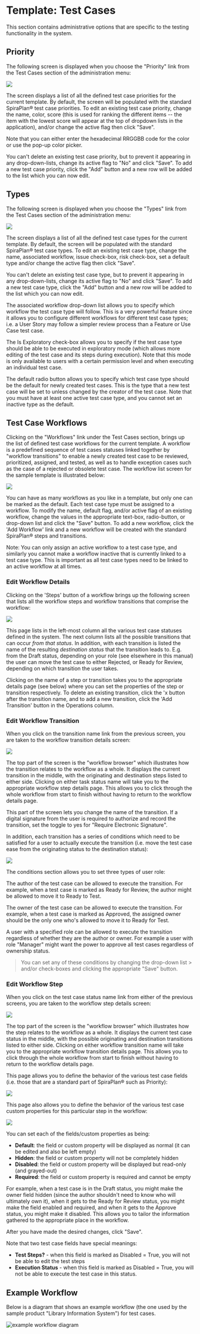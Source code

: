 # Template: Test Cases

This section contains administrative options that are specific to the testing functionality in the system.


## Priority

The following screen is displayed when you choose the "Priority" link from the Test Cases section of the administration menu:

![](img/Template_Test_Cases_136.png)

The screen displays a list of all the defined test case priorities for the current template. By default, the screen will be populated with the standard SpiraPlan® test case priorities. To edit an existing test case priority, change the name, color, score (this is used for ranking the different items -- the item with the lowest score will appear at the top of dropdown lists in the application), and/or change the active flag then click "Save".

Note that you can either enter the hexadecimal RRGGBB code for the color or use the pop-up color picker.

You can't delete an existing test case priority, but to prevent it appearing in any drop-down-lists, change its active flag to "No" and click "Save". To add a new test case priority, click the "Add" button and a new row will be added to the list which you can now edit.


## Types

The following screen is displayed when you choose the "Types" link from the Test Cases section of the administration menu:

![](img/Template_Test_Cases_137.png)

The screen displays a list of all the defined test case types for the current template. By default, the screen will be populated with the standard SpiraPlan® test case types. To edit an existing test case type, change the name, associated workflow, issue check-box, risk check-box, set a default type and/or change the active flag then click "Save".

You can't delete an existing test case type, but to prevent it appearing in any drop-down-lists, change its active flag to "No" and click "Save". To add a new test case type, click the "Add" button and a new row will be added to the list which you can now edit.

The associated workflow drop-down list allows you to specify which workflow the test case type will follow. This is a very powerful feature since it allows you to configure different workflows for different test case types; i.e. a User Story may follow a simpler review process than a Feature or Use Case test case.

The Is Exploratory check-box allows you to specify if the test case type should be able to be executed in exploratory mode (which allows more editing of the test case and its steps during execution). Note that this mode is only available to users with a certain permission level and when executing an individual test case.

The default radio button allows you to specify which test case type should be the default for newly created test cases. This is the type that a new test case will be set to unless changed by the creator of the test case. Note that you must have at least one active test case type, and you cannot set an inactive type as the default.


## Test Case Workflows

Clicking on the "Workflows" link under the Test Cases section, brings up the list of defined test case workflows for the current template. A workflow is a predefined sequence of test cases statuses linked together by "workflow transitions" to enable a newly created test case to be reviewed, prioritized, assigned, and tested, as well as to handle exception cases such as the case of a rejected or obsolete test case. The workflow list screen for the sample template is illustrated below:

![](img/Template_Test_Cases_138.png)

You can have as many workflows as you like in a template, but only one can be marked as the default. Each test case type must be assigned to a workflow. To modify the name, default flag, and/or active flag of an existing workflow, change the values in the appropriate text-box, radio-button, or drop-down list and click the "Save" button. To add a new workflow, click the 'Add Workflow' link and a new workflow will be created with the standard SpiraPlan® steps and transitions.

Note: You can only assign an active workflow to a test case type, and similarly you cannot make a workflow inactive that is currently linked to a test case type. This is important as all test case types need to be linked to an active workflow at all times.


### Edit Workflow Details

Clicking on the 'Steps' button of a workflow brings up the following screen that lists all the workflow steps and workflow transitions that comprise the workflow:

![](img/Template_Test_Cases_139.png)

This page lists in the left-most column all the various test case statuses defined in the system. The next column lists all the possible transitions that can occur *from that status*. In addition, with each transition is listed the name of the resulting *destination status* that the transition leads to. E.g. from the Draft status, depending on your role (see elsewhere in this manual) the user can move the test case to either Rejected, or Ready for Review, depending on which transition the user takes.

Clicking on the name of a step or transition takes you to the appropriate details page (see below) where you can set the properties of the step or transition respectively. To delete an existing transition, click the 'x button after the transition name, and to add a new transition, click the 'Add Transition' button in the Operations column.


### Edit Workflow Transition

When you click on the transition name link from the previous screen, you are taken to the workflow transition details screen:

![](img/Template_Test_Cases_140.png)

The top part of the screen is the "workflow browser" which illustrates how the transition relates to the workflow as a whole. It displays the current transition in the middle, with the originating and destination steps listed to either side. Clicking on either task status name will take you to the appropriate workflow step details page. This allows you to click through the whole workflow from start to finish without having to return to the workflow details page.

This part of the screen lets you change the name of the transition. If a digital signature from the user is required to authorize and record the transition, set the toggle to yes for "Require Electronic Signature".

In addition, each transition has a series of conditions which need to be satisfied for a user to actually execute the transition (i.e. move the test case ease from the originating status to the destination status):

![](img/Template_Test_Cases_124.png)

The conditions section allows you to set three types of user role:

The author of the test case can be allowed to execute the transition. For example, when a test case is marked as Ready for Review, the author might be allowed to move it to Ready to Test.

The owner of the test case can be allowed to execute the transition. For example, when a test case is marked as Approved, the assigned owner should be the only one who's allowed to move it to Ready for Test.

A user with a specified role can be allowed to execute the transition regardless of whether they are the author or owner. For example a user with role "Manager" might want the power to approve all test cases regardless of ownership status.

> You can set any of these conditions by changing the drop-down list > and/or check-boxes and clicking the appropriate "Save" button.


### Edit Workflow Step

When you click on the test case status name link from either of the previous screens, you are taken to the workflow step details screen:

![](img/Template_Test_Cases_141.png)

The top part of the screen is the "workflow browser" which illustrates how the step relates to the workflow as a whole. It displays the current test case status in the middle, with the possible originating and destination transitions listed to either side. Clicking on either workflow transition name will take you to the appropriate workflow transition details page. This allows you to click through the whole workflow from start to finish without having to return to the workflow details page.

This page allows you to define the behavior of the various test case fields (i.e. those that are a standard part of SpiraPlan® such as Priority):

![](img/Template_Test_Cases_142.png)

This page also allows you to define the behavior of the various test case custom properties for this particular step in the workflow:

![](img/Template_Test_Cases_143.png)

You can set each of the fields/custom properties as being:

- **Default**: the field or custom property will be displayed as normal (it can be edited and also be left empty)
- **Hidden**: the field or custom property will not be completely hidden
- **Disabled**: the field or custom property will be displayed but read-only (and grayed-out)
- **Required**: the field or custom property is required and cannot be empty

For example, when a test case is in the Draft status, you might make the owner field hidden (since the author shouldn't need to know who will ultimately own it), when it gets to the Ready for Review status, you might make the field enabled and required, and when it gets to the Approve status, you might make it disabled. This allows you to tailor the information gathered to the appropriate place in the workflow.

After you have made the desired changes, click "Save".

Note that two test case fields have special meanings:

-   **Test Steps?** - when this field is marked as Disabled = True, you will not be able to edit the test steps
-   **Execution Status** - when this field is marked as Disabled = True, you will not be able to execute the test case in this status.


## Example Workflow
Below is a diagram that shows an example workflow (the one used by the sample product "Library Information System") for test cases.

![example workflow diagram](img/Template_Test_Cases_WorkflowDiagram.png)